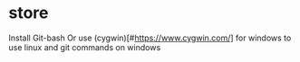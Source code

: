 # store

Install Git-bash Or use (cygwin)[#https://www.cygwin.com/] for windows to use linux and git commands on windows

